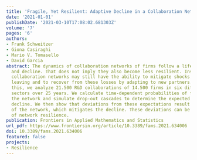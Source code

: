 ```yaml
---
title: 'Fragile, Yet Resilient: Adaptive Decline in a Collaboration Network of Firms'
date: '2021-01-01'
publishDate: '2021-03-10T17:08:02.681303Z'
volume: '7'
pages: '6'
authors:
- Frank Schweitzer
- Giona Casiraghi
- Mario V. Tomasello
- David Garcia
abstract: The dynamics of collaboration networks of firms follow a life cycle of growth
  and decline. That does not imply they also become less resilient. Instead, declining
  collaboration networks may still have the ability to mitigate shocks from firms
  leaving and to recover from these losses by adapting to new partners. To demonstrate
  this, we analyze 21.500 R&D collaborations of 14.500 firms in six different industrial
  sectors over 25 years. We calculate time-dependent probabilities of firms leaving
  the network and simulate drop-out cascades to determine the expected dynamics of
  decline. We then show that deviations from these expectations result from the adaptivity
  of the network, which mitigates the decline. These deviations can be used as a measure
  of network resilience.
publication: Frontiers in Applied Mathematics and Statistics
url_pdf: https://www.frontiersin.org/article/10.3389/fams.2021.634006
doi: 10.3389/fams.2021.634006
featured: false
projects:
- Resilience
---
```

